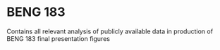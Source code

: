 # BENG 183

Contains all relevant analysis of publicly available data in production of BENG 183 final presentation figures
